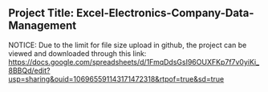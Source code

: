 ## Project Title: Excel-Electronics-Company-Data-Management

 NOTICE: Due to the limit for file size upload in github, the project can be viewed and downloaded through this link: https://docs.google.com/spreadsheets/d/1FmqDdsGsI96OUXFKp7f7v0yiKi_8BBQd/edit?usp=sharing&ouid=106965591143171472318&rtpof=true&sd=true
